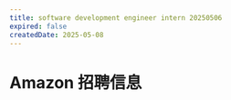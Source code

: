 ```yaml
---
title: software development engineer intern 20250506
expired: false
createdDate: 2025-05-08
---
```


# Amazon 招聘信息

<JobPostingTable job-posting-json-path="amazon/data/software-development-engineer-intern-20250506.json" />
